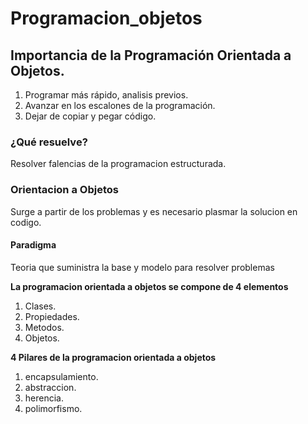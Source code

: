 # Programacion_objetos
## Importancia de la Programación Orientada a Objetos.
1. Programar más rápido, analisis previos.
2. Avanzar en los escalones de la programación.
3. Dejar de copiar y pegar código.

### ¿Qué resuelve?
Resolver falencias de la programacion estructurada.
### Orientacion a Objetos
Surge a partir de los problemas y es necesario plasmar la solucion en codigo.
#### Paradigma
Teoria que suministra la base y modelo para resolver problemas

**La programacion orientada a objetos se compone de 4 elementos**
1. Clases.
2. Propiedades.
3. Metodos.
4. Objetos.

**4 Pilares de la programacion orientada a objetos**
1. encapsulamiento.
2. abstraccion.
3. herencia.
4. polimorfismo.
